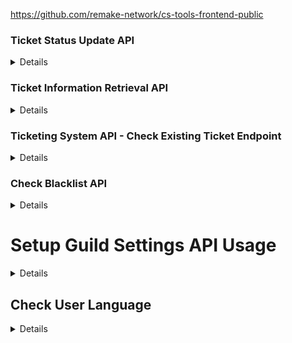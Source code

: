 https://github.com/remake-network/cs-tools-frontend-public

### Ticket Status Update API
<details>
This API endpoint (/api/handleCSTicketStatus) allows for updating the status of a ticket in the system.

## Usage

### Endpoint

`POST /api/handleCSTicketStatus`

### Request Body Parameters

- `ticketID` (String): ID of the ticket to update.
- `deleteTicket` (String or Boolean): Set to `'true'` or `'false'` to delete or undelete the ticket.
- `closeTicket` (String or Boolean): Set to `'true'` or `'false'` to close or reopen the ticket.
- `pendingTicket` (String or Boolean): Set to `'true'` or `'false'` to mark the ticket as pending or not.
- `markFalse` (String or Boolean): Set to `'true'` or `'false'` to mark specific fields as `false`.
- `lockTicket` (String or Boolean): Set to `'true'` or `'false'` to lock or unlock the ticket.

### Response

- Success: `200 OK` with a JSON response containing `{ "success": "Ticket status updated successfully" }`.
- Error: `400 Bad Request` or `500 Internal Server Error` with relevant error messages in JSON format.

## Example Usage

```bash
curl -X POST http://your-server-url/api/handleCSTicketStatus \
-H "Content-Type: application/json" \
-d '{
  "ticketID": "ticket123",
  "deleteTicket": "true",
  "closeTicket": "false",
  "pendingTicket": "true",
  "markFalse": "true",
  "lockTicket": "false"
}'
```
</details>

### Ticket Information Retrieval API
<details>
This API endpoint (/api/giveCSTicketInfo) retrieves information about a customer support ticket based on the provided ticket ID.

## Usage

### Endpoint

`GET /api/giveCSTicketInfo`

### Request Body Parameters

- `ticketID` (String): ID of the ticket to retrieve information.

### Response

- Success: `200 OK` with a JSON response containing ticket information.
- Error: `404 Not Found` if the ticket is not found, or `500 Internal Server Error` for server issues.

## Example Usage

```bash
curl -X POST http://your-server-url/api/giveCSTicketInfo \
-H "Content-Type: application/json" \
-d '{"ticketID": "ticket123"}'
```
</details>

### Ticketing System API - Check Existing Ticket Endpoint
<details>

This endpoint `/api/checkExistingTicket` is part of our Ticketing System API and is used to check if a pending support ticket already exists for a member in the system.

## Endpoint Details

- **Endpoint:** `/api/checkExistingTicket`
- **Method:** `POST`

Request Format:

The endpoint expects a `POST` request containing the `memberID` in the request body.

```json
{
  "memberID": "<member's ID>"
}
```

Response Format:

If a ticket exists for the member:
```json
{
  "exists": true,
  "link": "Click [here](https://discord.com/channels/<GuildID>/<ChannelID>) to go to your existing pending support ticket."
}
```

If no ticket exists for the member:
```json
{
  "exists": false
}
```

Usage:

- **Purpose:** To check if a pending support ticket exists for a member in the system.
- **Response:**
  - If the member has an existing pending support ticket, the response indicates its existence along with the link to access it.
  - If the member does not have an existing pending support ticket, the response states its absence.

Example:

Request:
```
POST /api/checkExistingTicket HTTP/1.1
Content-Type: application/json

{
  "memberID": "1234567890"
}
```

Response (Ticket Exists):
```json
{
  "exists": true,
  "link": "Click [here](https://discord.com/channels/<GuildID>/<ChannelID>) to go to your existing pending support ticket."
}
```
</details>

### Check Blacklist API
<details>
  
# Overview

The `checkBlacklist` API endpoint is designed to determine whether a user is blacklisted from accessing the Ticket Support system. This API accepts a `memberID` and performs a lookup in the database to check if the user is blacklisted or not.

## Endpoint

- **Route**: `/api/checkBlacklist`
- **Method**: POST

## Request Format

### Headers

- `Content-Type`: `application/x-www-form-urlencoded`

### Body Parameters

- `memberID`: The unique ID of the user to be checked for blacklist status.

Example:
```json
{
  "memberID": "unique_user_id"
}
```

## Response Format

### Success Response (HTTP Status 200)

- **Success**: `{ "success": "user is not blacklisted" }`
  - Indicates that the user is not blacklisted and can access Ticket Support.

### Error Responses

- **Error**: `{ "error": "You're not allowed to access Ticket Support because of: [reason]" }`
  - Indicates that the user is blacklisted and provides the reason (if available) for the blacklist.

- **Error**: `{ "error": "An error occurred while checking the blacklist." }`
  - Indicates an internal server error occurred during the blacklist check.

## Usage

- Send a POST request to the `/api/checkBlacklist` endpoint with the `memberID` parameter to check the user's blacklist status.
- Handle the different response scenarios based on the returned status.
</details>

# Setup Guild Settings API Usage
<details>
This guide explains how to use the Guild Settings API to update guild settings and save them to MongoDB.

## Endpoint Details

The API endpoint `/api/setupGuild/:guildId` is used to setup guild settings for a specific guild.

## Endpoint Details

- **Endpoint:** `/api/setupGuild/:guildId`
- **Method:** `POST`

### Parameters

- `guildId`: ID of the guild to update settings for (in the URL)
- Request body should contain:
  - `language`: Language setting for the guild
  - `isThreadsEnabled`: Whether threads are enabled
  - `threadsCategoryID`: ID of the category for threads
  - `isSupportChannelEnabled`: Whether support channel is enabled
  - `supportChannelID`: ID of the support channel
  - `isSuggestionsEnabled`: Whether suggestions are enabled
  - `suggestionsCategoryID`: ID of the category for suggestions

### Usage Example

# Example usage of the API
```javascript
const request = require('request');

const guildId = 'YOUR_GUILD_ID';
const apiUrl = 'http://localhost:3000/api/setupGuild/:guildId';

const requestData = {
  language: 'en',
  isThreadsEnabled: true,
  threadsCategoryID: 'THREADS_CATEGORY_ID',
  isSupportChannelEnabled: true,
  supportChannelID: 'SUPPORT_CHANNEL_ID',
  isSuggestionsEnabled: true,
  suggestionsCategoryID: 'SUGGESTIONS_CATEGORY_ID',
};

request.post({
  url: `${apiUrl}/api/setupGuild/${guildId}`,
  json: requestData
}, (error, response, body) => {
  if (!error && response.statusCode === 200) {
    console.log('Guild settings updated successfully:', body);
  } else {
    console.error('Failed to update guild settings:', error || body);
  }
});
```
</details>


## Check User Language
<details>
  Retrieves the language of a user based on the provided memberID

  ## Endpoint Details
  
  - Endpoint: `POST /api/checkUserLanguage`
  - Description: Retrieves the language preference of a user based on their member ID
 
  ## Request Parameters
  
  - `memberID`: (String) The ID of the member whose language preference needs to be checked

  ## Response
  
  - `200 OK`: Successful response with user's language preference
    - `success`: `true` (Boolean) Indicates the success of the operation
    - `language`: (String) The language preference of the user (if found). Defaults to 'en' (English) if not found.
  - `500 Internal Server Error`: Error response in case of an unexpected error
    - `error`: 'An error occurred while checking the user language.'

  ## Example Usage (using axios in JavaScript)

```javascript
const axios = require('axios');

const memberID = 'user_member_id'; // Replace 'user_member_id' with the actual member ID

try {
  const response = await axios.post('http://localhost:3000/api/checkUserLanguage', {
    memberID: memberID,
  });

  console.log('User language:', response.data.language);
} catch (error) {
  console.error('Error:', error.response.data.error);
}
```
</details>
